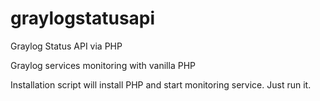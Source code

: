 # graylogstatusapi
Graylog Status API via PHP

Graylog services monitoring with vanilla PHP

Installation script will install PHP and start monitoring service. Just run it.